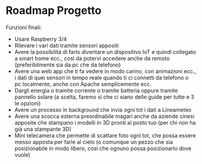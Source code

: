 # Roadmap Progetto

Funzioni finali:

- Usare Raspberry 3/4
- Rilevare i vari dati tramite sensori appositi
- Avere la possibilità di farlo diventare un dispositivo IoT e quindi collegato a smart home ecc., così da potervi accedere anche da remoto (preferibilmente sia da pc che da telefono)
- Avere una web app che ti fa vedere in modo carino, con animazioni ecc., i dati di quei sensori in tempo reale quando ti ci connetti da telefono o pc localmente, anche con Apache semplicemente ecc.
- Dargli energia o tramite corrente o tramite batteria oppure tramite pannello solare (a scelta, faremo sì che ci siano delle guide per tutte e 3 le opzioni)
- Avere un processo in background che invia ogni tot i dati a Lineameteo
- Avere una scocca esterna preordinabile magari anche da aziende cinesi apposite che stampano i modelli in 3D pronti al posto tuo (per chi non ha già una stampante 3D)
- Mini telecamera che permette di scattare foto ogni tot, che possa essere messo apposta per farle al cielo (o comunque un pezzo che sia posizionabile in modo libero, così che ognuno possa posizionarlo dove vuole)
